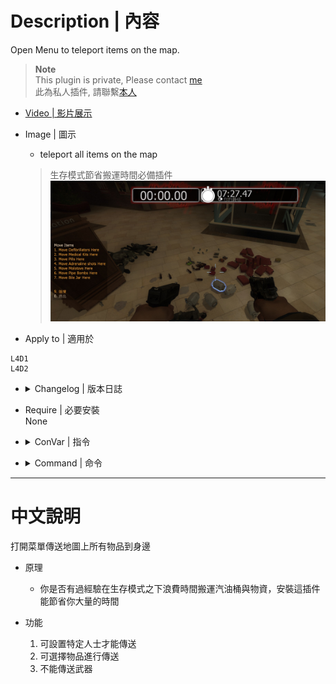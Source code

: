 # Description | 內容
Open Menu to teleport items on the map.

> __Note__ <br/>
This plugin is private, Please contact [me](https://github.com/fbef0102/Game-Private_Plugin#私人插件列表-private-plugins-list)<br/>
此為私人插件, 請聯繫[本人](https://github.com/fbef0102/Game-Private_Plugin#私人插件列表-private-plugins-list)

* [Video | 影片展示](https://youtu.be/hlEiyPxE_Eo)

* Image | 圖示
	* teleport all items on the map
	> 生存模式節省搬運時間必備插件
	<br/>![l4d_Teleport_Item_1](image/l4d_Teleport_Item_1.jpg)

* Apply to | 適用於
```
L4D1
L4D2
```

* <details><summary>Changelog | 版本日誌</summary>

	* v1.0
		* Original Request by Dam Dam
</details>

* Require | 必要安裝
<br/>None

* <details><summary>ConVar | 指令</summary>

	* cfg/sourcemod/l4d_Teleport_Item.cfg
	```php
	// Players with these flags have access to use command to open menu. (Empty = Everyone, -1: Nobody)
	l4d_Teleport_Item__access_flag ""

	// 0=Plugin off, 1=Plugin on.
	l4d_Teleport_Item_allow "1"

	// Turn off the plugin in these maps, separate by commas (no spaces). (0=All maps, Empty = none).
	l4d_Teleport_Item_map_off ""

	// Turn on the plugin in these game modes, separate by commas (no spaces). (Empty = all).
	l4d_Teleport_Item_modes ""

	// Turn off the plugin in these game modes, separate by commas (no spaces). (Empty = none).
	l4d_Teleport_Item_modes_off ""

	// Turn on the plugin in these game modes. 0=All, 1=Coop, 2=Survival, 4=Versus, 8=Scavenge. Add numbers together.
	l4d_Teleport_Item_modes_tog "0"
	```
</details>

* <details><summary>Command | 命令</summary>
	
	* **Display Item menu**
	```php
	sm_tp
	```
</details>

- - - -
# 中文說明
打開菜單傳送地圖上所有物品到身邊

* 原理
	* 你是否有過經驗在生存模式之下浪費時間搬運汽油桶與物資，安裝這插件能節省你大量的時間

* 功能
	1. 可設置特定人士才能傳送
	2. 可選擇物品進行傳送
	3. 不能傳送武器
